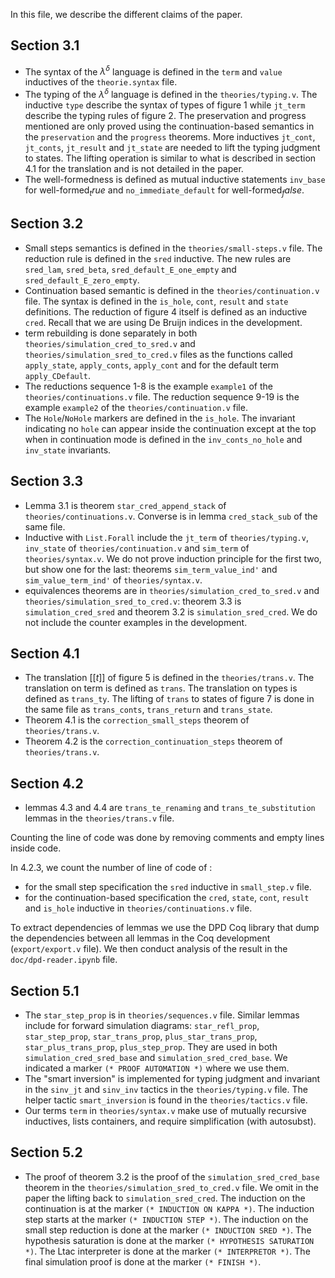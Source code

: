 In this file, we describe the different claims of the paper.


## Section 3.1

* The syntax of the $\lambda^\delta$ language is defined in the `term` and `value` inductives of the `theorie.syntax` file.
* The typing of the $\lambda^\delta$ language is defined in the `theories/typing.v`. The inductive `type` describe the syntax of types of figure 1 while `jt_term` describe the typing rules of figure 2. The preservation and progress mentioned are only proved using the continuation-based semantics in the `preservation` and the `progress` theorems. More inductives `jt_cont`, `jt_conts`, `jt_result` and `jt_state` are needed to lift the typing judgment to states. The lifting operation is similar to what is described in section 4.1 for the translation and is not detailed in the paper.
* The well-formedness is defined as mutual inductive statements `inv_base` for $\text{well-formed}_true$ and `no_immediate_default` for $\text{well-formed}_false$.

## Section 3.2

* Small steps semantics is defined in the `theories/small-steps.v` file. The reduction rule is defined in the `sred` inductive. The new rules are `sred_lam`, `sred_beta`, `sred_default_E_one_empty` and `sred_default_E_zero_empty`.
* Continuation based semantic is defined in the `theories/continuation.v` file. The syntax is defined in the `is_hole`, `cont`, `result` and `state` definitions. The reduction of figure 4 itself is defined as an inductive `cred`. Recall that we are using De Bruijn indices in the development.
* term rebuilding is done separately in both `theories/simulation_cred_to_sred.v` and `theories/simulation_sred_to_cred.v` files as the functions called `apply_state`, `apply_conts`, `apply_cont` and for the default term `apply_CDefault`.
* The reductions sequence 1-8 is the example `example1` of the `theories/continuations.v` file. The reduction sequence 9-19 is the example `example2` of the `theories/continuation.v` file.
* The `Hole`/`NoHole` markers are defined in the `is_hole`. The invariant indicating no `hole` can appear inside the continuation except at the top when in continuation mode is defined in the `inv_conts_no_hole` and `inv_state` invariants.

## Section 3.3

* Lemma 3.1 is theorem `star_cred_append_stack` of `theories/continuations.v`. Converse is in lemma `cred_stack_sub` of the same file.
* Inductive with `List.Forall` include the `jt_term` of `theories/typing.v`, `inv_state` of `theories/continuation.v` and `sim_term` of `theories/syntax.v`. We do not prove induction principle for the first two, but show one for the last: theorems `sim_term_value_ind'` and `sim_value_term_ind'` of `theories/syntax.v`.
* equivalences theorems are in `theories/simulation_cred_to_sred.v` and `theories/simulation_sred_to_cred.v`: theorem 3.3 is `simulation_cred_sred` and theorem 3.2 is `simulation_sred_cred`. We do not include the counter examples in the development.

## Section 4.1

* The translation $[[t]]$ of figure 5 is defined in the `theories/trans.v`. The translation on term is defined as `trans`. The translation on types is defined as `trans_ty`. The lifting of `trans` to states of figure 7 is done in the same file as `trans_conts`, `trans_return` and `trans_state`.
* Theorem 4.1 is the `correction_small_steps` theorem of `theories/trans.v`.
* Theorem 4.2 is the `correction_continuation_steps` theorem of `theories/trans.v`.

## Section 4.2

* lemmas 4.3 and 4.4 are `trans_te_renaming` and `trans_te_substitution` lemmas in the `theories/trans.v` file.

Counting the line of code was done by removing comments and empty lines inside code.

In 4.2.3, we count the number of line of code of :
* for the small step specification the `sred` inductive in `small_step.v` file.
* for the continuation-based specification the `cred`, `state`, `cont`, `result` and `is_hole` inductive in `theories/continuations.v` file.

To extract dependencies of lemmas we use the DPD Coq library that dump the dependencies between all lemmas in the Coq development (`export/export.v` file). We then conduct analysis of the result in the `doc/dpd-reader.ipynb` file.

## Section 5.1

* The `star_step_prop` is in `theories/sequences.v` file. Similar lemmas include for forward simulation diagrams: `star_refl_prop`, `star_step_prop`, `star_trans_prop`, `plus_star_trans_prop`, `star_plus_trans_prop`, `plus_step_prop`. They are used in both `simulation_cred_sred_base` and `simulation_sred_cred_base`. We indicated a marker `(* PROOF AUTOMATION *)` where we use them.
* The "smart inversion" is implemented for typing judgment and invariant in the `sinv_jt` and `sinv_inv` tactics in the `theories/typing.v` file. The helper tactic `smart_inversion` is found in the `theories/tactics.v` file.
* Our terms `term` in `theories/syntax.v` make use of mutually recursive inductives, lists containers, and require simplification (with autosubst).

## Section 5.2

* The proof of theorem 3.2 is the proof of the `simulation_sred_cred_base` theorem in the `theories/simulation_sred_to_cred.v` file. We omit in the paper the lifting back to `simulation_sred_cred`. The induction on the continuation is at the marker `(* INDUCTION ON KAPPA *)`. The induction step starts at the marker `(* INDUCTION STEP *)`. The induction on the small step reduction is done at the marker `(* INDUCTION SRED *)`. The hypothesis saturation is done at the marker `(* HYPOTHESIS SATURATION *)`. The Ltac interpreter is done at the marker `(* INTERPRETOR *)`. The final simulation proof is done at the marker `(* FINISH *)`.

